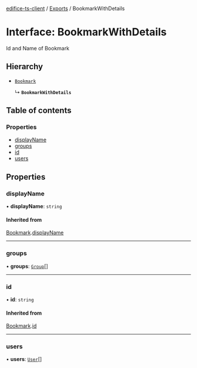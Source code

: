 [edifice-ts-client](../README.md) / [Exports](../modules.md) / BookmarkWithDetails

# Interface: BookmarkWithDetails

Id and Name of Bookmark

## Hierarchy

- [`Bookmark`](Bookmark.md)

  ↳ **`BookmarkWithDetails`**

## Table of contents

### Properties

- [displayName](BookmarkWithDetails.md#displayname)
- [groups](BookmarkWithDetails.md#groups)
- [id](BookmarkWithDetails.md#id)
- [users](BookmarkWithDetails.md#users)

## Properties

### displayName

• **displayName**: `string`

#### Inherited from

[Bookmark](Bookmark.md).[displayName](Bookmark.md#displayname)

___

### groups

• **groups**: [`Group`](Group.md)[]

___

### id

• **id**: `string`

#### Inherited from

[Bookmark](Bookmark.md).[id](Bookmark.md#id)

___

### users

• **users**: [`User`](User.md)[]
